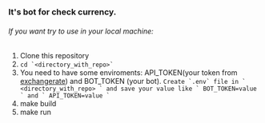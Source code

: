 ### It's bot for check currency. 

###### If you want try to use in your local machine:

1. Clone this repository
2. `` cd `<directory_with_repo>` ``
3. You need to have some enviroments: API_TOKEN(your token from [exchangerate](https://app.exchangerate-api.com/dashboard)) and BOT_TOKEN (your bot). `` Create `.env` file in ` <directory_with_repo> ` and save your value like ` BOT_TOKEN=value ` and ` API_TOKEN=value ` ``
3. make build
4. make run

